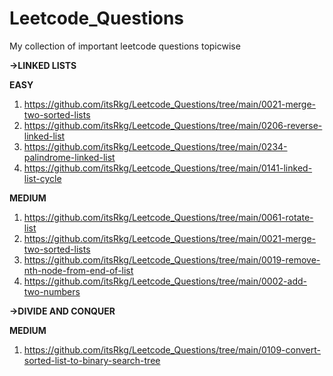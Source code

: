 # Leetcode_Questions
My collection of important leetcode questions topicwise 

**->LINKED LISTS**

  **EASY**
    
  1. https://github.com/itsRkg/Leetcode_Questions/tree/main/0021-merge-two-sorted-lists
  2. https://github.com/itsRkg/Leetcode_Questions/tree/main/0206-reverse-linked-list
  3. https://github.com/itsRkg/Leetcode_Questions/tree/main/0234-palindrome-linked-list
  4. https://github.com/itsRkg/Leetcode_Questions/tree/main/0141-linked-list-cycle

 **MEDIUM**

  1. https://github.com/itsRkg/Leetcode_Questions/tree/main/0061-rotate-list
  2. https://github.com/itsRkg/Leetcode_Questions/tree/main/0021-merge-two-sorted-lists
  3. https://github.com/itsRkg/Leetcode_Questions/tree/main/0019-remove-nth-node-from-end-of-list
  4. https://github.com/itsRkg/Leetcode_Questions/tree/main/0002-add-two-numbers


**->DIVIDE AND CONQUER**

 **MEDIUM**

  1. https://github.com/itsRkg/Leetcode_Questions/tree/main/0109-convert-sorted-list-to-binary-search-tree
